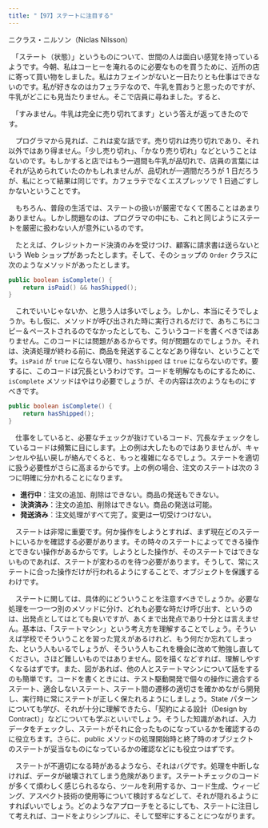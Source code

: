 ```yaml
---
title: "【97】ステートに注目する"
---
```



ニクラス・ニルソン（Niclas Nilsson）


　「ステート（状態）」というものについて、世間の人は面白い感覚を持っているようです。今朝、私はコーヒーを淹れるのに必要なものを買うために、近所の店に寄って買い物をしました。私はカフェインがないと一日たりとも仕事はできないのです。私が好きなのはカフェラテなので、牛乳を買おうと思ったのですが、牛乳がどこにも見当たりません。そこで店員に尋ねました。すると、

　「すみません。牛乳は完全に売り切れてます」という答えが返ってきたのです。

　プログラマから見れば、これは変な話です。売り切れは売り切れであり、それ以外ではあり得ません。「少し売り切れ」、「かなり売り切れ」などということはないのです。もしかすると店ではもう一週間も牛乳が品切れで、店員の言葉にはそれが込められていたのかもしれませんが、品切れが一週間だろうが 1 日だろうが、私にとって結果は同じです。カフェラテでなくエスプレッソで 1 日過ごすしかないということです。

　もちろん、普段の生活では、ステートの扱いが厳密でなくて困ることはあまりありません。しかし問題なのは、プログラマの中にも、これと同じようにステートを厳密に扱わない人が意外にいるのです。

　たとえば、クレジットカード決済のみを受けつけ、顧客に請求書は送らないという Web ショップがあったとします。そして、そのショップの `Order` クラスに次のようなメソッドがあったとします。

``` java
public boolean isComplete() {
    return isPaid() && hasShipped();
}
```

　これでいいじゃないか、と思う人は多いでしょう。しかし、本当にそうでしょうか。もし仮に、メソッドが呼び出された時に実行されるだけで、あちこちにコピー＆ペーストされるのでなかったとしても、こういうコードを書くべきではありません。このコードには問題があるからです。何が問題なのでしょうか。それは、決済処理が終わる前に、商品を発送することなどあり得ない、ということです。`isPaid` が `true` にならない限り、`hasShipped` は `true` にならないのです。要するに、このコードは冗長というわけです。コードを明解なものにするために、`isComplete` メソッドはやはり必要でしょうが、その内容は次のようなものにすべきです。

``` java
public boolean isComplete() {
    return hasShipped();
}
```

　仕事をしていると、必要なチェックが抜けているコード、冗長なチェックをしているコードは頻繁に目にします。上の例は大したものではありませんが、キャンセルや払い戻しが絡んでくると、もっと複雑になるでしょう。ステートを適切に扱う必要性がさらに高まるからです。上の例の場合、注文のステートは次の 3 つに明確に分かれることになります。

  - **進行中**：注文の追加、削除はできない。商品の発送もできない。
  - **決済済み**：注文の追加、削除はできない。商品の発送は可能。
  - **発送済み**：注文処理がすべて完了。変更は一切受けつけない。

　ステートは非常に重要です。何か操作をしようとすれば、まず現在どのステートにいるかを確認する必要があります。その時々のステートによってできる操作とできない操作があるからです。しようとした操作が、そのステートではできないものであれば、ステートが変わるのを待つ必要があります。そうして、常にステートに合った操作だけが行われるようにすることで、オブジェクトを保護するわけです。

　ステートに関しては、具体的にどういうことを注意すべきでしょうか。必要な処理を一つ一つ別のメソッドに分け、どれも必要な時だけ呼び出す、というのは、出発点としてはとても良いですが、あくまで出発点であり十分とは言えません。基本は、「ステートマシン」という考え方を理解することでしょう。そういえば学校でそういうことを習った覚えがあるけれど、もう何だか忘れてしまった、という人もいるでしょうが、そういう人もこれを機会に改めて勉強し直してください。さほど難しいものではありません。図を描くなどすれば、理解しやすくなるはずです。また、図があれば、他の人とステートマシンについて話をするのも簡単です。コードを書くときには、テスト駆動開発で個々の操作に適合するステート、適合しないステート、ステート間の遷移の適切さを確かめながら開発し、実行時に常にステートが正しく保たれるようにしましょう。State パターンについても学び、それが十分に理解できたら、「契約による設計（Design by Contract）」などについても学ぶといいでしょう。そうした知識があれば、入力データをチェックし、ステートがそれに合ったものになっているかを確認するのに役立ちます。さらに、public メソッドの処理開始時と終了時のオブジェクトのステートが妥当なものになっているかの確認などにも役立つはずです。

　ステートが不適切になる時があるようなら、それはバグです。処理を中断しなければ、データが破壊されてしまう危険があります。ステートチェックのコードが多くて煩わしく感じられるなら、ツールを利用するか、コード生成、ウィービング、アスペクト技術の使用等について検討するなどして、それが隠れるようにすればいいでしょう。どのようなアプローチをとるにしても、ステートに注目して考えれば、コードをよりシンプルに、そして堅牢にすることにつながります。
